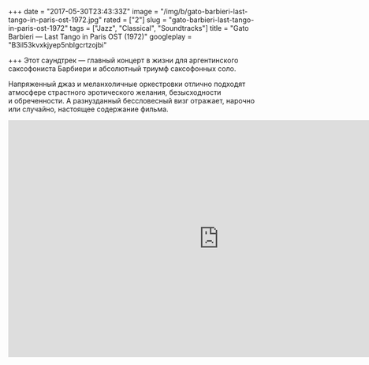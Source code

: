+++
date = "2017-05-30T23:43:33Z"
image = "/img/b/gato-barbieri-last-tango-in-paris-ost-1972.jpg"
rated = ["2"]
slug = "gato-barbieri-last-tango-in-paris-ost-1972"
tags = ["Jazz", "Classical", "Soundtracks"]
title = "Gato Barbieri — Last Tango in Paris OST (1972)"
googleplay = "B3il53kvxkjyep5nblgcrtzojbi"

+++
Этот саундтрек&nbsp;&mdash; главный концерт в&nbsp;жизни для аргентинского саксофониста Барбиери и&nbsp;абсолютный триумф саксофонных соло. 

Напряженный джаз и&nbsp;меланхоличные оркестровки отлично подходят атмосфере страстного эротического желания, безысходности и&nbsp;обреченности. А&nbsp;разнузданный бессловесный визг отражает, нарочно или случайно, настоящее содержание фильма.

<iframe width="853" height="480" src="https://www.youtube.com/embed/_uQNkFmgyzI?rel=0&amp;showinfo=0" frameborder="0" allowfullscreen></iframe>
